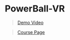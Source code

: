 # PowerBall-VR

> [Demo Video](https://youtu.be/mjDTvMCyawE)

> [Course Page](https://lsf.uni-konstanz.de/qisserver/rds?state=verpublish&status=init&vmfile=no&publishid=57542&moduleCall=webInfo&publishConfFile=webInfo&publishSubDir=veranstaltung)

